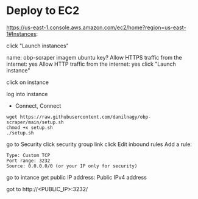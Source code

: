 # Deploy to EC2

https://us-east-1.console.aws.amazon.com/ec2/home?region=us-east-1#Instances:

click "Launch instances"

name: obp-scraper
imagem ubuntu
key?
Allow HTTPS traffic from the internet: yes
Allow HTTP traffic from the internet: yes
click "Launch instance"

click on instance

log into instance
- Connect, Connect
```
wget https://raw.githubusercontent.com/danilnagy/obp-scraper/main/setup.sh
chmod +x setup.sh
./setup.sh
```

go to Security
click security group link
click Edit inbound rules
Add a rule:
  ```
  Type: Custom TCP
  Port range: 3232
  Source: 0.0.0.0/0 (or your IP only for security)
  ```

go to intance
get public IP address: Public IPv4 address

got to http://<PUBLIC_IP>:3232/

